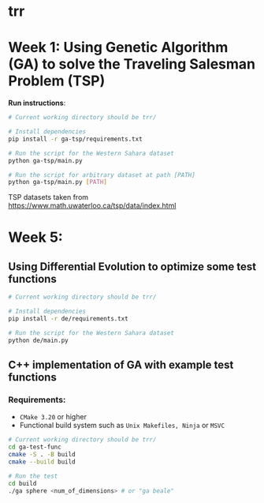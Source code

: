 # trr

# Week 1: Using Genetic Algorithm (GA) to solve the Traveling Salesman Problem (TSP)

**Run instructions**:

```sh
# Current working directory should be trr/

# Install dependencies
pip install -r ga-tsp/requirements.txt

# Run the script for the Western Sahara dataset
python ga-tsp/main.py

# Run the script for arbitrary dataset at path [PATH]
python ga-tsp/main.py [PATH]
```

TSP datasets taken from https://www.math.uwaterloo.ca/tsp/data/index.html

# Week 5: 

## Using Differential Evolution to optimize some test functions

```sh
# Current working directory should be trr/

# Install dependencies
pip install -r de/requirements.txt

# Run the script for the Western Sahara dataset
python de/main.py
```
## C++ implementation of GA with example test functions

### Requirements:

* `CMake 3.20` or higher
* Functional build system such as `Unix Makefiles, Ninja` or `MSVC`

```sh
# Current working directory should be trr/
cd ga-test-func
cmake -S . -B build
cmake --build build

# Run the test
cd build
./ga sphere <num_of_dimensions> # or "ga beale"
```
